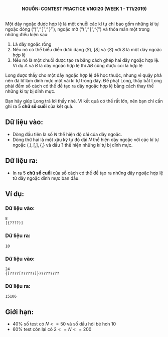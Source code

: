 **<center>NGUỒN: CONTEST PRACTICE VNOI20  (WEEK 1 - T11/2019)</center>**
<br>

Một dãy ngoặc được hợp lệ là một chuỗi các kí tự chỉ bao gồm những kí tự ngoặc đóng $(“)”, “]”, “\}”)$, ngoặc mở $(“(”, “[”, “\{”)$ và thỏa mãn một trong những điều kiện sau:

1. Là dãy ngoặc rỗng
2.	Nếu nó có thể biểu diển dưới dạng $(S)$, $[S]$ và $\{S\}$ với $S$ là một dãy ngoặc hợp lệ
3.	Nếu nó là một chuỗi được tạo ra bằng cách ghép hai dãy ngoặc hợp lệ. Ví dụ $A$ và $B$ là dãy ngoặc hợp lệ thì $AB$ cũng được coi là hợp lệ

Long được thầy cho một dãy ngoặc hợp lệ để học thuộc, nhưng vì quậy phá nên đã lỡ làm dính mực một vài kí tự trong dãy. Để phạt Long, thầy bắt Long phải đếm số cách có thể để tạo ra dãy ngoặc hợp lệ bằng cách thay thế những kí tự bị dính mực.

Bạn hãy giúp Long trả lời thầy nhé. Vì kết quả có thể rất lớn, nên bạn chỉ cần ghi ra $5$ **chữ số cuối** của kết quả.

## Dữ liệu vào:
- Dòng đầu tiên là số $N$ thể hiện độ dài của dãy ngoặc.
- Dòng thứ hai là một xâu ký tự độ dài $N$ thể hiện dãy ngoặc với các kí tự ngoặc $(, ), [, ], \{, \}$ và dấu $?$ thể hiện những kí tự bị dính mực.

## Dữ liệu ra:
- In ra $5$ **chữ số cuối** của số cách có thể để tạo ra những dãy ngoặc hợp lệ từ dãy ngoặc dính mực ban đầu.

## Ví dụ:
### Dữ liệu vào:
```
8
[{????)]
```

### Dữ liệu ra:
```
10
```

### Dữ liệu vào:
```
24
{[????[??????]})????????
```

### Dữ liệu ra:
```
15106
```

## Giới hạn:
- $40\%$ số test có $N<=50$ và số dấu hỏi bé hơn $10$
- $60\%$ test còn lại có $2<=N<=200$
